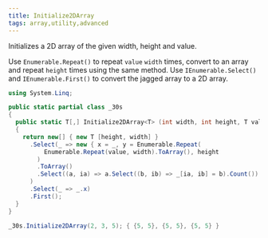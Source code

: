 ```yaml
---
title: Initialize2DArray
tags: array,utility,advanced
---
```


Initializes a 2D array of the given width, height and value.

Use `Enumerable.Repeat()` to repeat `value` `width` times, convert to an array and repeat `height` times using the same method.
Use `IEnumerable.Select()` and `IEnumerable.First()` to convert the jagged array to a 2D array.

```csharp
using System.Linq;

public static partial class _30s 
{
  public static T[,] Initialize2DArray<T> (int width, int height, T value) 
  {
    return new[] { new T [height, width] }
      .Select(_ => new { x = _, y = Enumerable.Repeat(
          Enumerable.Repeat(value, width).ToArray(), height
        )
        .ToArray()
        .Select((a, ia) => a.Select((b, ib) => _[ia, ib] = b).Count()).Count() }
      )
      .Select(_ => _.x)
      .First();
  }
}
```

```csharp
_30s.Initialize2DArray(2, 3, 5); { {5, 5}, {5, 5}, {5, 5} }
```
